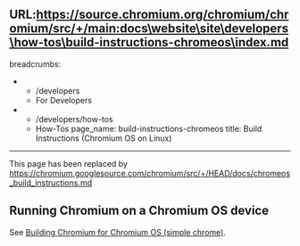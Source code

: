 URL:https://source.chromium.org/chromium/chromium/src/+/main:docs\website\site\developers\how-tos\build-instructions-chromeos\index.md
---
breadcrumbs:
- - /developers
  - For Developers
- - /developers/how-tos
  - How-Tos
page_name: build-instructions-chromeos
title: Build Instructions (Chromium OS on Linux)
---

This page has been replaced by
<https://chromium.googlesource.com/chromium/src/+/HEAD/docs/chromeos_build_instructions.md>

## Running Chromium on a Chromium OS device

See [Building Chromium for Chromium OS (simple
chrome)](/chromium-os/developer-library/guides/development/simple-chrome-workflow).
